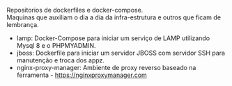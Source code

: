 Repositorios de dockerfiles e docker-compose.<br>
Maquinas que auxiliam o dia a dia da infra-estrutura e outros que ficam de lembrança.


- lamp: Docker-Compose para iniciar um serviço de LAMP utilizando Mysql 8 e o PHPMYADMIN.
- jboss: Dockerfile para iniciar um servidor JBOSS com servidor SSH para manutenção e troca dos appz.
- nginx-proxy-manager: Ambiente de proxy reverso baseado na ferramenta -  https://nginxproxymanager.com

